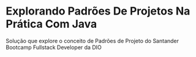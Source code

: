 # Explorando Padrões De Projetos Na Prática Com Java
Solução que explore o conceito de Padrões de Projeto do Santander Bootcamp Fullstack Developer da DIO

